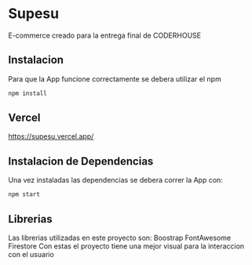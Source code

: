 # Supesu

E-commerce creado para la entrega final de CODERHOUSE

## Instalacion

Para que la App funcione correctamente  se debera utilizar el npm 

```bash
npm install
```

## Vercel
https://supesu.vercel.app/

## Instalacion de Dependencias
Una vez instaladas las dependencias se debera correr la App con: 

```bash
npm start
```

## Librerias
Las librerias utilizadas en este proyecto son:
Boostrap
FontAwesome
Firestore
Con estas el proyecto tiene una mejor visual para la interaccion con el usuario
##

